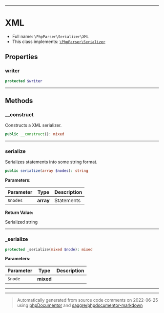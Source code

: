 ***

# XML





* Full name: `\PhpParser\Serializer\XML`
* This class implements:
[`\PhpParser\Serializer`](../Serializer.md)



## Properties


### writer



```php
protected $writer
```






***

## Methods


### __construct

Constructs a XML serializer.

```php
public __construct(): mixed
```











***

### serialize

Serializes statements into some string format.

```php
public serialize(array $nodes): string
```








**Parameters:**

| Parameter | Type | Description |
|-----------|------|-------------|
| `$nodes` | **array** | Statements |


**Return Value:**

Serialized string



***

### _serialize



```php
protected _serialize(mixed $node): mixed
```








**Parameters:**

| Parameter | Type | Description |
|-----------|------|-------------|
| `$node` | **mixed** |  |




***


***
> Automatically generated from source code comments on 2022-06-25 using [phpDocumentor](http://www.phpdoc.org/) and [saggre/phpdocumentor-markdown](https://github.com/Saggre/phpDocumentor-markdown)
